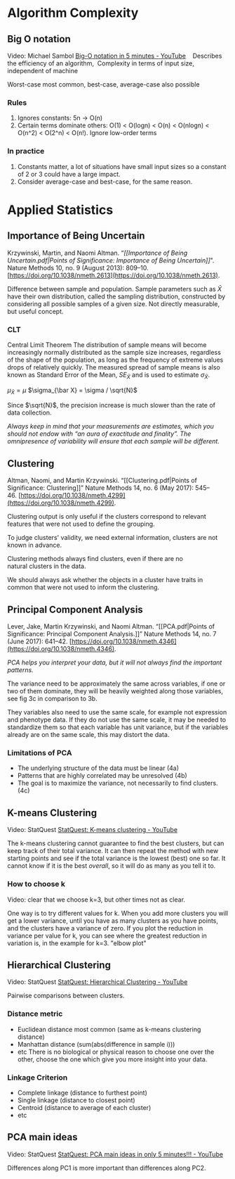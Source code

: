 # Algorithm Complexity
## Big O notation
Video: Michael Sambol [Big-O notation in 5 minutes - YouTube](https://www.youtube.com/watch?v=__vX2sjlpXU)
 
 Describes the efficiency of an algorithm, 
 Complexity in terms of input size, independent of machine

Worst-case most common, best-case, average-case also possible

### Rules
1. Ignores constants: 5n -> O(n)
2. Certain terms dominate others: O(1) < O(logn) < O(n) < O(nlogn) < O(n^2) < O(2^n) < O(n!). Ignore low-order terms

### In practice
1. Constants matter, a lot of situations have small input sizes so a constant of 2 or 3 could have a large impact.
2. Consider average-case and best-case, for the same reason.

# Applied Statistics
## Importance of Being Uncertain
Krzywinski, Martin, and Naomi Altman. “*[[Importance of Being Uncertain.pdf|Points of Significance: Importance of Being Uncertain]]*". Nature Methods 10, no. 9 (August 2013): 809–10. [https://doi.org/10.1038/nmeth.2613](https://doi.org/10.1038/nmeth.2613).

Difference between sample and population.
Sample parameters such as $\bar X$ have their own distribution, called the sampling distribution, constructed by considering all possible samples of a given size. Not directly measurable, but useful concept.

### CLT 
Central Limit Theorem
The distribution of sample means will become increasingly normally distributed as the sample size increases, regardless of the shape of the population, as long as the frequency of extreme values drops of relatively quickly.
The measured spread of sample means is also known as Standard Error of the Mean, $SE_{\bar X}$ and is used to estimate $\sigma_{\bar X}$.

$\mu_{\bar X} = \mu$ 
$\sigma_{\bar X} = \sigma / \sqrt{N}$

Since $\sqrt{N}$, the precision increase is much slower than the rate of data collection.

*Always keep in mind that your measurements are estimates, which you should not endow with “an aura of exactitude and finality”. The omnipresence of variability will ensure that each sample will be different.*

## Clustering
Altman, Naomi, and Martin Krzywinski. “[[Clustering.pdf|Points of Significance: Clustering]]” Nature Methods 14, no. 6 (May 2017): 545–46. [https://doi.org/10.1038/nmeth.4299](https://doi.org/10.1038/nmeth.4299).

Clustering output is only useful if the clusters correspond to relevant features that were not used to define the grouping. 

To judge clusters' validity, we need external information, clusters are not known in advance.

Clustering methods always find clusters, even if there are no  
natural clusters in the data.

We should always ask whether the objects in a cluster have traits in common that were not used to inform the clustering.

## Principal Component Analysis
Lever, Jake, Martin Krzywinski, and Naomi Altman. “[[PCA.pdf|Points of Significance: Principal Component Analysis.]]” Nature Methods 14, no. 7 (June 2017): 641–42. [https://doi.org/10.1038/nmeth.4346](https://doi.org/10.1038/nmeth.4346).

*PCA helps you interpret your data, but it will not always find the important patterns.*

The variance need to be approximately the same across variables, if one or two of them dominate, they will be heavily weighted along those variables, see fig 3c in comparison to 3b. 

They variables also need to use the same scale, for example not expression and phenotype data. If they do not use the same scale, it may be needed to standardize them so that each variable has unit variance, but if the variables already are on the same scale, this may distort the data.

### Limitations of PCA
- The underlying structure of the data must be linear (4a)
- Patterns that are highly correlated may be unresolved (4b)
- The goal is to maximize the variance, not necessarily to find clusters. (4c)

## K-means Clustering
Video: StatQuest [StatQuest: K-means clustering - YouTube](https://www.youtube.com/watch?v=4b5d3muPQmA)

The k-means clustering cannot guarantee to find the best clusters, but can keep track of their total variance. It can then repeat the method with new starting points and see if the total variance is the lowest (best) one so far. It cannot know if it is the best *overall*, so it will do as many as you tell it to.

### How to choose k
Video: clear that we choose k=3, but other times not as clear.

One way is to try different values for k. When you add more clusters you will get a lower variance, until you have as many clusters as you have points, and the clusters have a variance of zero. If you plot the reduction in variance per value for k, you can see where the greatest reduction in variation is, in the example for k=3. "elbow plot"

## Hierarchical Clustering
Video: StatQuest [StatQuest: Hierarchical Clustering - YouTube](https://www.youtube.com/watch?v=7xHsRkOdVwo)

Pairwise comparisons between clusters.
### Distance metric
- Euclidean distance most common (same as k-means clustering distance)
- Manhattan distance (sum(abs(difference in sample i)))
- etc
There is no biological or physical reason to choose one over the other, choose the one which give you more insight into your data.

### Linkage Criterion
- Complete linkage (distance to furthest point)
- Single linkage (distance to closest point)
- Centroid (distance to average of each cluster)
- etc

## PCA main ideas
Video: StatQuest [StatQuest: PCA main ideas in only 5 minutes!!! - YouTube](https://www.youtube.com/watch?v=HMOI_lkzW08)

Differences along PC1 is more important than differences along PC2.